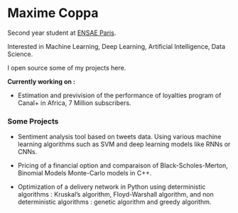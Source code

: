 # Maxime Coppa 

Second year student at [ENSAE Paris](https://www.ensae.fr/en).

Interested in Machine Learning, Deep Learning, Artificial Intelligence, Data Science.

I open source some of my projects here.

__Currently working on :__

- Estimation and previvision of the performance of loyalties program of Canal+ in Africa, 7 Million subscribers.



### Some Projects

- Sentiment analysis tool based on tweets data. Using various machine learning algorithms such as SVM and deep learning models like
RNNs or CNNs.

- Pricing of a financial option and comparaison of Black-Scholes-Merton, Binomial Models
Monte-Carlo models  in C++.

- Optimization of a delivery network in Python using deterministic algorithms : Kruskal’s algorithm, Floyd-Warshall algorithm,
and non deterministic algorithms : genetic algorithm and greedy algorithm.


